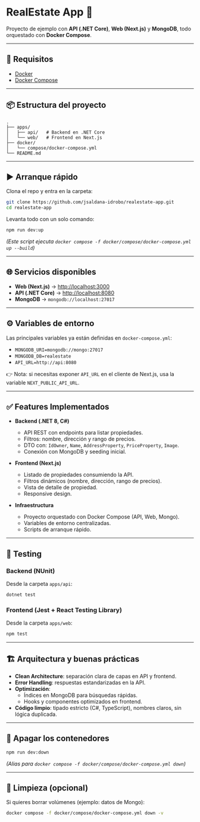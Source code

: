 # RealEstate App 🏡

Proyecto de ejemplo con **API (.NET Core)**, **Web (Next.js)** y **MongoDB**, todo orquestado con **Docker Compose**.

---

## 🚀 Requisitos

- [Docker](https://docs.docker.com/get-docker/)
- [Docker Compose](https://docs.docker.com/compose/)

---

## 📦 Estructura del proyecto

```
.
├── apps/
│   ├── api/   # Backend en .NET Core
│   └── web/   # Frontend en Next.js
├── docker/
│   └── compose/docker-compose.yml
└── README.md
```

---

## ▶️ Arranque rápido

Clona el repo y entra en la carpeta:

```bash
git clone https://github.com/jsaldana-idrobo/realestate-app.git
cd realestate-app
```

Levanta todo con un solo comando:

```bash
npm run dev:up
```

_(Este script ejecuta `docker compose -f docker/compose/docker-compose.yml up --build`)_

---

## 🌐 Servicios disponibles

- **Web (Next.js)** → [http://localhost:3000](http://localhost:3000)
- **API (.NET Core)** → [http://localhost:8080](http://localhost:8080)
- **MongoDB** → `mongodb://localhost:27017`

---

## ⚙️ Variables de entorno

Las principales variables ya están definidas en `docker-compose.yml`:

- `MONGODB_URI=mongodb://mongo:27017`
- `MONGODB_DB=realestate`
- `API_URL=http://api:8080`

👉 Nota: si necesitas exponer `API_URL` en el cliente de Next.js, usa la variable `NEXT_PUBLIC_API_URL`.

---

## ✅ Features Implementados

- **Backend (.NET 8, C#)**

  - API REST con endpoints para listar propiedades.
  - Filtros: nombre, dirección y rango de precios.
  - DTO con: `IdOwner`, `Name`, `AddressProperty`, `PriceProperty`, `Image`.
  - Conexión con MongoDB y seeding inicial.

- **Frontend (Next.js)**

  - Listado de propiedades consumiendo la API.
  - Filtros dinámicos (nombre, dirección, rango de precios).
  - Vista de detalle de propiedad.
  - Responsive design.

- **Infraestructura**
  - Proyecto orquestado con Docker Compose (API, Web, Mongo).
  - Variables de entorno centralizadas.
  - Scripts de arranque rápido.

---

## 🧪 Testing

### Backend (NUnit)

Desde la carpeta `apps/api`:

```bash
dotnet test
```

### Frontend (Jest + React Testing Library)

Desde la carpeta `apps/web`:

```bash
npm test
```

---

## 🏗️ Arquitectura y buenas prácticas

- **Clean Architecture**: separación clara de capas en API y frontend.
- **Error Handling**: respuestas estandarizadas en la API.
- **Optimización**:
  - Índices en MongoDB para búsquedas rápidas.
  - Hooks y componentes optimizados en frontend.
- **Código limpio**: tipado estricto (C#, TypeScript), nombres claros, sin lógica duplicada.

---

## 🛑 Apagar los contenedores

```bash
npm run dev:down
```

_(Alias para `docker compose -f docker/compose/docker-compose.yml down`)_

---

## 🧹 Limpieza (opcional)

Si quieres borrar volúmenes (ejemplo: datos de Mongo):

```bash
docker compose -f docker/compose/docker-compose.yml down -v
```
